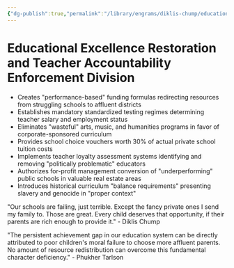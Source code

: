 ```yaml
---
{"dg-publish":true,"permalink":"/library/engrams/diklis-chump/educational-excellence-restoration-and-teacher-accountability-enforcement-division/","tags":["DC/Aristocracy","DC/AS2"]}
---
```


# Educational Excellence Restoration and Teacher Accountability Enforcement Division

- Creates "performance-based" funding formulas redirecting resources from struggling schools to affluent districts
- Establishes mandatory standardized testing regimes determining teacher salary and employment status
- Eliminates "wasteful" arts, music, and humanities programs in favor of corporate-sponsored curriculum
- Provides school choice vouchers worth 30% of actual private school tuition costs
- Implements teacher loyalty assessment systems identifying and removing "politically problematic" educators
- Authorizes for-profit management conversion of "underperforming" public schools in valuable real estate areas
- Introduces historical curriculum "balance requirements" presenting slavery and genocide in "proper context"

"Our schools are failing, just terrible. Except the fancy private ones I send my family to. Those are great. Every child deserves that opportunity, if their parents are rich enough to provide it." - Diklis Chump

"The persistent achievement gap in our education system can be directly attributed to poor children's moral failure to choose more affluent parents. No amount of resource redistribution can overcome this fundamental character deficiency." - Phukher Tarlson
